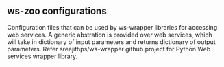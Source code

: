 ws-zoo configurations
--------

Configuration files that can be used by ws-wrapper libraries for accessing web services.  A generic abstration is provided over web services, which will take in dictionary of input parameters and returns dictionary of output parameters. Refer sreejithps/ws-wrapper github project for Python Web services wrapper library.
